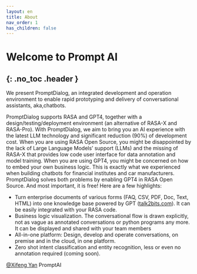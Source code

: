 ```yaml
---
layout: en
title: About
nav_order: 1
has_children: false
---
```

# Welcome to Prompt AI
{: .no_toc .header }
---

We present PromptDialog, an integrated development and operation environment to enable rapid prototyping and delivery of conversational assistants, aka,chatbots. 

PromptDialog supports RASA and GPT4, together with a design/testing/deployment environment (an alternative of RASA-X and RASA-Pro).  With PromptDialog, we aim to bring you an AI experience with the latest LLM technology and significant reduction (90%) of development cost.
When you are using RASA Open Source, you might be disappointed by the lack of Large Language Models’ support (LLMs) and the missing of RASA-X that provides low code user interface for data annotation and model training.  When you are using GPT4, you might be concerned on how to embed your own business logic.  This is exactly what we experienced when building chatbots for financial institutes and car manufacturers.   PromptDialog solves both problems by enabling GPT4 in RASA Open Source.    And most important, it is free!  Here are a few highlights:
* Turn enterprise documents of various forms (FAQ, CSV, PDF, Doc, Text, HTML) into one knowledge base powered by GPT ([talk2bits.com](https://talk2bits.com)).  It can be easily integrated with your RASA code. 
* Business logic visualization.  The conversational flow is drawn explicitly, not as vague as annotated conversations or python programs any more.  It can be displayed and shared with your team members
* All-in-one platform: Design, develop and operate conversations, on premise and in the cloud, in one platform.
* Zero shot intent classification and entity recognition, less or even no annotation required (coming soon). 

[@Xifeng Yan](https://abc.com)
PromptAI
